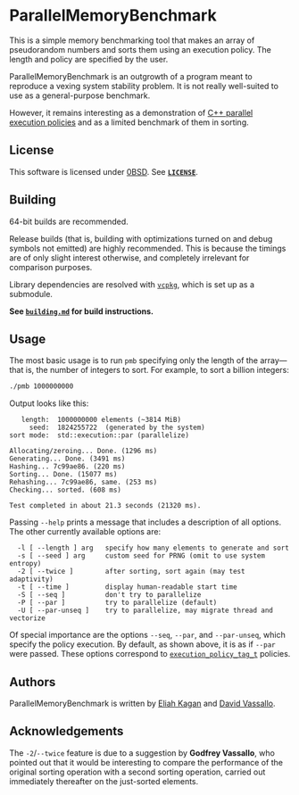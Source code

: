 <!-- SPDX-License-Identifier: 0BSD -->

# ParallelMemoryBenchmark

This is a simple memory benchmarking tool that makes an array of pseudorandom
numbers and sorts them using an execution policy. The length and policy are
specified by the user.

ParallelMemoryBenchmark is an outgrowth of a program meant to reproduce a
vexing system stability problem. It is not really well-suited to use as a
general-purpose benchmark.

However, it remains interesting as a demonstration of [C++ parallel execution
policies](https://en.cppreference.com/w/cpp/algorithm/execution_policy_tag_t)
and as a limited benchmark of them in sorting.

## License

This software is licensed under [0BSD](https://spdx.org/licenses/0BSD.html).
See [**`LICENSE`**](LICENSE).

## Building

64-bit builds are recommended.

Release builds (that is, building with optimizations turned on and debug
symbols not emitted) are highly recommended. This is because the timings are of
only slight interest otherwise, and completely irrelevant for comparison
purposes.

Library dependencies are resolved with
[`vcpkg`](https://vcpkg.io/en/getting-started.html), which is set up as a
submodule.

**See [`building.md`](building.md) for build instructions.**

## Usage

The most basic usage is to run `pmb` specifying only the length of the
array—that is, the number of integers to sort. For example, to sort a billion
integers:

```sh
./pmb 1000000000
```

Output looks like this:

```text
   length:  1000000000 elements (~3814 MiB)
     seed:  1824255722  (generated by the system)
sort mode:  std::execution::par (parallelize)

Allocating/zeroing... Done. (1296 ms)
Generating... Done. (3491 ms)
Hashing... 7c99ae86. (220 ms)
Sorting... Done. (15077 ms)
Rehashing... 7c99ae86, same. (253 ms)
Checking... sorted. (608 ms)

Test completed in about 21.3 seconds (21320 ms).
```

Passing `--help` prints a message that includes a description of all options.
The other currently available options are:

```text
  -l [ --length ] arg   specify how many elements to generate and sort
  -s [ --seed ] arg     custom seed for PRNG (omit to use system entropy)
  -2 [ --twice ]        after sorting, sort again (may test adaptivity)
  -t [ --time ]         display human-readable start time
  -S [ --seq ]          don't try to parallelize
  -P [ --par ]          try to parallelize (default)
  -U [ --par-unseq ]    try to parallelize, may migrate thread and vectorize
```

Of special importance are the options `--seq`, `--par`, and `--par-unseq`, which
specify the policy execution. By default, as shown above, it is as if `--par`
were passed. These options correspond to
[`execution_policy_tag_t`](https://en.cppreference.com/w/cpp/algorithm/execution_policy_tag_t)
policies.

## Authors

ParallelMemoryBenchmark is written by
[Eliah Kagan](https://github.com/EliahKagan) and
[David Vassallo](https://github.com/dmvassallo).

## Acknowledgements

The `-2`/`--twice` feature is due to a suggestion by **Godfrey Vassallo**, who
pointed out that it would be interesting to compare the performance of the
original sorting operation with a second sorting operation, carried out
immediately thereafter on the just-sorted elements.
